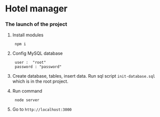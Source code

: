 # Hotel manager

### The launch of the project

1) Install modules

		npm i
	
2) Config MySQL database

		user :  "root"
		password : "password"
		
3) Create database, tables, insert data. Run sql script `init-database.sql` which is in the root project.

4) Run command

		node server
		
5) Go to `http://localhost:3000`
